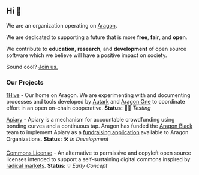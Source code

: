 ## Hi 👋
We are an organization operating on [Aragon](https://aragon.org).

We are dedicated to supporting a future that is more **free**, **fair**, and **open**.

We contribute to **education**, **research**, and **development** of open source software which we believe will have a positive impact on society.

Sound cool? [Join us.](handbook.md)

### Our Projects
[1Hive](https://rinkeby.aragon.org/#/0xe520428C232F6Da6f694b121181f907931fD2211) - Our home on Aragon. We are experimenting with and documenting processes and tools developed by [Autark](https://autark.xyz) and [Aragon One](https://aragon.one) to coordinate effort in an open on-chain cooperative.
**Status:** 👨‍🔬 *Testing*

[Apiary](https://github.com/1Hive/Apiary) - Apiary is a mechanism for accountable crowdfunding using bonding curves and a continuous tap. Aragon has funded the [Aragon Black](https://aragon.black) team to implement Apiary as a [fundraising application](https://github.com/aragonblack/fundraising) available to Aragon Organizations.
**Status:** 🛠 *In Development*

[Commons License](https://medium.com/hive-commons/harberger-taxation-and-open-source-58dcdbab140d) - An alternative to permissive and copyleft open source licenses intended to support a self-sustaining digital commons inspired by [radical markets](http://radicalmarkets.com).
 **Status:** 💡 *Early Concept*
